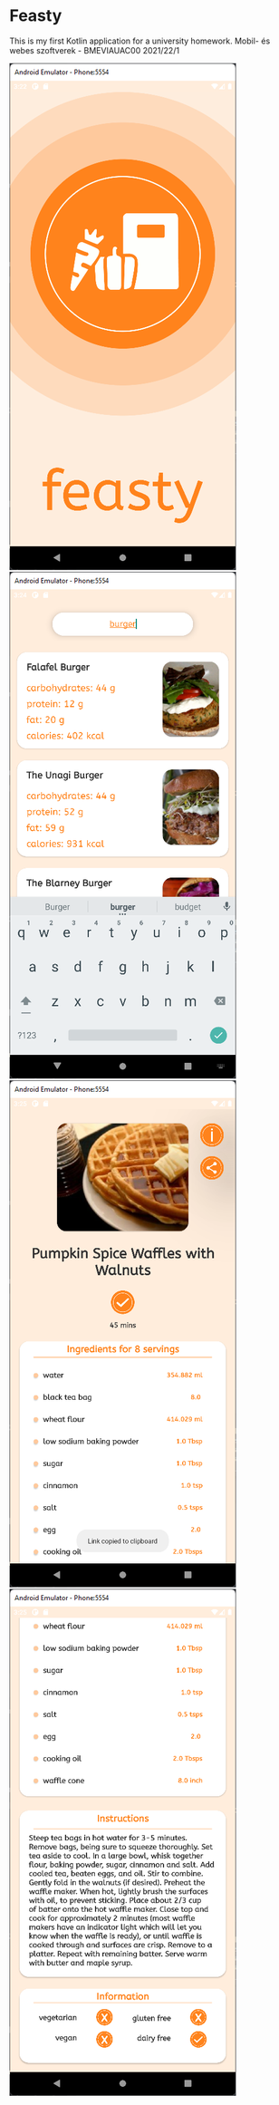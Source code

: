 # Feasty
This is my first Kotlin application for a university homework. Mobil- és webes szoftverek - BMEVIAUAC00 2021/22/1

![](https://github.com/pintertamas/feasty/blob/master/app/src/main/res/drawable/screenshot_loading.png)![](https://github.com/pintertamas/feasty/blob/master/app/src/main/res/drawable/screenshot_search.png)
![](https://github.com/pintertamas/feasty/blob/master/app/src/main/res/drawable/screenshot_details_1.png)![](https://github.com/pintertamas/feasty/blob/master/app/src/main/res/drawable/screenshot_details_2.png)
